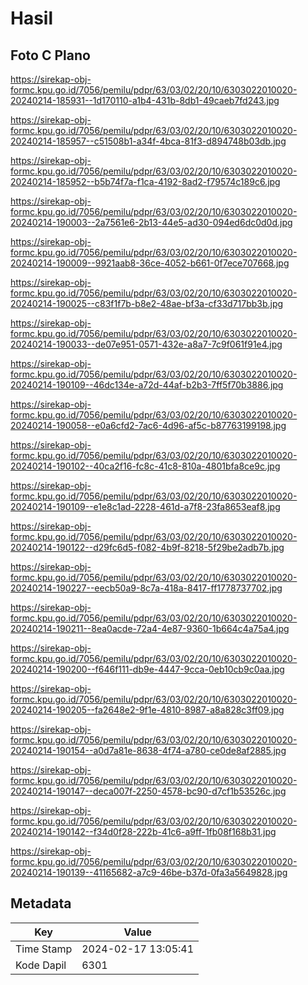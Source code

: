 # Hasil

## Foto C Plano

https://sirekap-obj-formc.kpu.go.id/7056/pemilu/pdpr/63/03/02/20/10/6303022010020-20240214-185931--1d170110-a1b4-431b-8db1-49caeb7fd243.jpg

https://sirekap-obj-formc.kpu.go.id/7056/pemilu/pdpr/63/03/02/20/10/6303022010020-20240214-185957--c51508b1-a34f-4bca-81f3-d894748b03db.jpg

https://sirekap-obj-formc.kpu.go.id/7056/pemilu/pdpr/63/03/02/20/10/6303022010020-20240214-185952--b5b74f7a-f1ca-4192-8ad2-f79574c189c6.jpg

https://sirekap-obj-formc.kpu.go.id/7056/pemilu/pdpr/63/03/02/20/10/6303022010020-20240214-190003--2a7561e6-2b13-44e5-ad30-094ed6dc0d0d.jpg

https://sirekap-obj-formc.kpu.go.id/7056/pemilu/pdpr/63/03/02/20/10/6303022010020-20240214-190009--9921aab8-36ce-4052-b661-0f7ece707668.jpg

https://sirekap-obj-formc.kpu.go.id/7056/pemilu/pdpr/63/03/02/20/10/6303022010020-20240214-190025--c83f1f7b-b8e2-48ae-bf3a-cf33d717bb3b.jpg

https://sirekap-obj-formc.kpu.go.id/7056/pemilu/pdpr/63/03/02/20/10/6303022010020-20240214-190033--de07e951-0571-432e-a8a7-7c9f061f91e4.jpg

https://sirekap-obj-formc.kpu.go.id/7056/pemilu/pdpr/63/03/02/20/10/6303022010020-20240214-190109--46dc134e-a72d-44af-b2b3-7ff5f70b3886.jpg

https://sirekap-obj-formc.kpu.go.id/7056/pemilu/pdpr/63/03/02/20/10/6303022010020-20240214-190058--e0a6cfd2-7ac6-4d96-af5c-b87763199198.jpg

https://sirekap-obj-formc.kpu.go.id/7056/pemilu/pdpr/63/03/02/20/10/6303022010020-20240214-190102--40ca2f16-fc8c-41c8-810a-4801bfa8ce9c.jpg

https://sirekap-obj-formc.kpu.go.id/7056/pemilu/pdpr/63/03/02/20/10/6303022010020-20240214-190109--e1e8c1ad-2228-461d-a7f8-23fa8653eaf8.jpg

https://sirekap-obj-formc.kpu.go.id/7056/pemilu/pdpr/63/03/02/20/10/6303022010020-20240214-190122--d29fc6d5-f082-4b9f-8218-5f29be2adb7b.jpg

https://sirekap-obj-formc.kpu.go.id/7056/pemilu/pdpr/63/03/02/20/10/6303022010020-20240214-190227--eecb50a9-8c7a-418a-8417-ff1778737702.jpg

https://sirekap-obj-formc.kpu.go.id/7056/pemilu/pdpr/63/03/02/20/10/6303022010020-20240214-190211--8ea0acde-72a4-4e87-9360-1b664c4a75a4.jpg

https://sirekap-obj-formc.kpu.go.id/7056/pemilu/pdpr/63/03/02/20/10/6303022010020-20240214-190200--f646f111-db9e-4447-9cca-0eb10cb9c0aa.jpg

https://sirekap-obj-formc.kpu.go.id/7056/pemilu/pdpr/63/03/02/20/10/6303022010020-20240214-190205--fa2648e2-9f1e-4810-8987-a8a828c3ff09.jpg

https://sirekap-obj-formc.kpu.go.id/7056/pemilu/pdpr/63/03/02/20/10/6303022010020-20240214-190154--a0d7a81e-8638-4f74-a780-ce0de8af2885.jpg

https://sirekap-obj-formc.kpu.go.id/7056/pemilu/pdpr/63/03/02/20/10/6303022010020-20240214-190147--deca007f-2250-4578-bc90-d7cf1b53526c.jpg

https://sirekap-obj-formc.kpu.go.id/7056/pemilu/pdpr/63/03/02/20/10/6303022010020-20240214-190142--f34d0f28-222b-41c6-a9ff-1fb08f168b31.jpg

https://sirekap-obj-formc.kpu.go.id/7056/pemilu/pdpr/63/03/02/20/10/6303022010020-20240214-190139--41165682-a7c9-46be-b37d-0fa3a5649828.jpg


## Metadata

| Key        | Value               |
| ---------- | ------------------- |
| Time Stamp | 2024-02-17 13:05:41 |
| Kode Dapil | 6301                |



